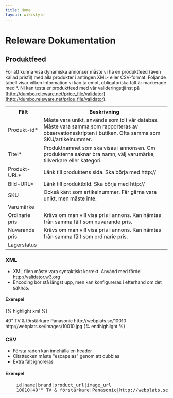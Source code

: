 ```yaml
---
title: Home
layout: wikistyle
---
```


Releware Dokumentation
======================

Produktfeed
-----------

För att kunna visa dynamiska annonser måste vi ha en produktfeed (även kallad
prisfil) med alla produkter i antingen XML- eller CSV-format.  Följande
tabell visar vilken information vi kan ta emot, obligatoriska fält är markerade
med \*. Ni kan testa er produktfeed med vår valideringstjänst på
[http://dumbo.releware.net/price_file/validator](http://dumbo.releware.net/price_file/validator).

<table class="hor-minimalist-b">
  <tr>
    <th>Fält</th>
    <th>Beskrivning</th>
  </tr>
  <tr>
    <td class="field">Produkt-id*</td>
    <td>Måste vara unikt, används som id i vår databas.
        Måste vara samma som rapporteras av observationsskripten i butiken.
        Ofta samma som SKU/artikelnummer.</td>
  </tr>
  <tr>
    <td class="field">Titel*</td>
    <td>Produktnamnet som ska visas i annonsen. Om produkterna saknar bra namn,
    välj varumärke, tillverkare eller kategori.</td>
  </tr>
  <tr>
    <td class="field">Produkt-URL*</td>
    <td>Länk till produktens sida. Ska börja med http://</td>
  </tr>
  <tr>
    <td class="field">Bild-URL*</td>
    <td>Länk till produktbild. Ska börja med http://</td>
  </tr>
  <tr>
    <td class="field">SKU</td>
    <td>Också känt som artikelnummer. Får gärna vara unikt, men måste inte.</td>
  </tr>
  <tr>
    <td class="field">Varumärke</td>
    <td></td>
  </tr>
  <tr>
    <td class="field">Ordinarie pris</td>
    <td>Krävs om man vill visa pris i annons. Kan hämtas från samma fält som nuvarande pris.</td>
  </tr>
  <tr>
    <td class="field">Nuvarande pris</td>
    <td>Krävs om man vill visa pris i annons. Kan hämtas från samma fält som ordinarie pris.</td>
  </tr>
  <tr>
    <td class="field">Lagerstatus</td>
    <td></td>
  </tr>
</table>

### XML

* XML filen måste vara syntaktiskt korrekt. Använd med fördel http://validator.w3.org
* Encoding bör stå längst upp, men kan konfigureras i efterhand om det saknas.

#### Exempel
{% highlight xml %}
<?xml version="1.0" encoding="UTF-8"?>
<products>
  <product id="10010">
    <name>40&quot; TV &amp; förstärkare</name>
    <brand>Panasonic</brand>
    <product_url>http://webplats.se/10010</product_url>
    <image_url>http://webplats.se/images/10010.jpg</image_url>
  </product>
</products>
{% endhighlight %}

### CSV

* Första raden kan innehålla en header
* Citattecken måste "escape:as" genom att dubblas
* Extra fält ignoreras

#### Exempel
<pre>
    id|name|brand|product_url|image_url
    10010|40"" TV &amp; förstärkare|Panasonic|http://webplats.se/10010|http://webplats.se/images/10010.jpg
</pre>
